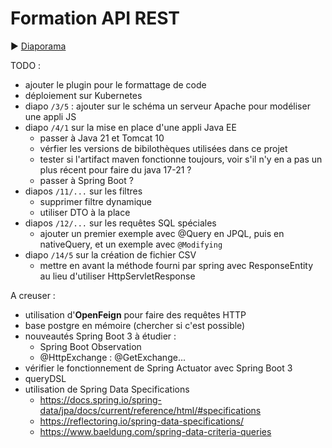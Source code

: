 # Formation API REST

:arrow_forward: [Diaporama](https://gaetan-varlet.github.io/formation-api-rest/)

TODO :

- ajouter le plugin pour le formattage de code
- déploiement sur Kubernetes
- diapo `/3/5` : ajouter sur le schéma un serveur Apache pour modéliser une appli JS
- diapo `/4/1` sur la mise en place d'une appli Java EE
  - passer à Java 21 et Tomcat 10
  - vérfier les versions de bibilothèques utilisées dans ce projet
  - tester si l'artifact maven fonctionne toujours, voir s'il n'y en a pas un plus récent pour faire du java 17-21 ?
  - passer à Spring Boot ?
- diapos `/11/...` sur les filtres
  - supprimer filtre dynamique
  - utiliser DTO à la place
- diapos `/12/...` sur les requêtes SQL spéciales
  - ajouter un premier exemple avec @Query en JPQL, puis en nativeQuery, et un exemple avec `@Modifying`
- diapo `/14/5` sur la création de fichier CSV
  - mettre en avant la méthode fourni par spring avec ResponseEntity au lieu d'utiliser HttpServletResponse

A creuser :

- utilisation d'**OpenFeign** pour faire des requêtes HTTP
- base postgre en mémoire (chercher si c'est possible)
- nouveautés Spring Boot 3 à étudier :
  - Spring Boot Observation
  - @HttpExchange : @GetExchange...
- vérifier le fonctionnement de Spring Actuator avec Spring Boot 3
- queryDSL
- utilisation de Spring Data Specifications
  - <https://docs.spring.io/spring-data/jpa/docs/current/reference/html/#specifications>
  - <https://reflectoring.io/spring-data-specifications/>
  - <https://www.baeldung.com/spring-data-criteria-queries>
